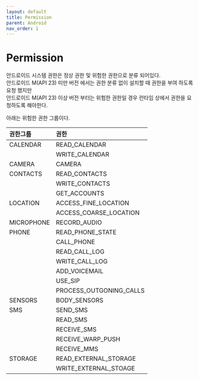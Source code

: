 ```yaml
---
layout: default
title: Permission
parent: Android
nav_order: 1
---
```

# Permission
안드로이드 시스템 권한은 정상 권한 및 위험한 권한으로 분류 되어있다.  
안드로이드 M(API 23) 미만 버전 에서는 권한 분류 없이 설치할 때 권한을 부여 하도록 요청 했지만  
안드로이드 M(API 23) 이상 버전 부터는 위험한 권한일 경우 런타임 상에서 권한을 요청하도록 해야한다.  

아래는 위험한 권한 그룹이다.  

| 권한그룹      | 권한                    | 
|:-------------|:------------------------|
| CALENDAR     | READ_CALENDAR           |
|              | WRITE_CALENDAR          |
| CAMERA       | CAMERA                  |
| CONTACTS     | READ_CONTACTS           |
|              | WRITE_CONTACTS          |
|              | GET_ACCOUNTS            |
| LOCATION     | ACCESS_FINE_LOCATION    |
|              | ACCESS_COARSE_LOCATION  |
| MICROPHONE   | RECORD_AUDIO            |
| PHONE        | READ_PHONE_STATE        |
|              | CALL_PHONE              |
|              | READ_CALL_LOG           |
|              | WRITE_CALL_LOG          |
|              | ADD_VOICEMAIL           |
|              | USE_SIP                 |
|              | PROCESS_OUTGONING_CALLS |
| SENSORS      | BODY_SENSORS            |
| SMS          | SEND_SMS                |
|              | READ_SMS                |
|              | RECEIVE_SMS             |
|              | RECEIVE_WARP_PUSH       |
|              | RECEIVE_MMS             |
| STORAGE      | READ_EXTERNAL_STORAGE   |
|              | WRITE_EXTERNAL_STOAGE   |